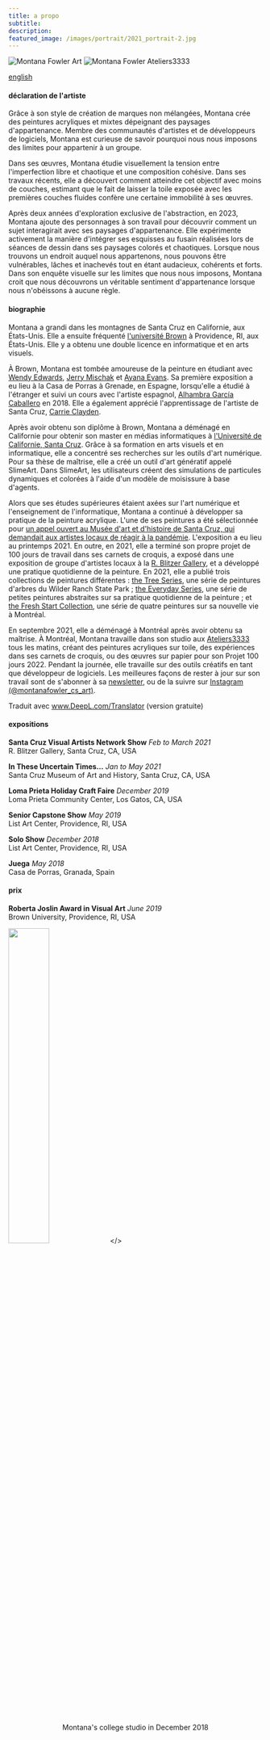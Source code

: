 ```yaml
---
title: a propo
subtitle:
description:
featured_image: /images/portrait/2021_portrait-2.jpg
---
```


<!-- <img src="/website/images/portrait/concussion.jpg" style="width: 70%"></>
 --><!-- <div class="gallery" data-columns="2" style="width: 80%">
	<img src="/website/images/portrait/concussion2.jpg">
	<img src="/website/images/portrait/ateliers3333.jpg">
</div> -->
<div class="row">
    <img class="about-img" src="/website/images/portrait/concussion2.jpg" alt="Montana Fowler Art" >
    <img class="about-img" src="/website/images/portrait/ateliers3333.jpg" alt="Montana Fowler Ateliers3333">
</div>

<a href="/website/about">english</a>

#### déclaration de l'artiste

Grâce à son style de création de marques non mélangées, Montana crée des peintures acryliques et mixtes dépeignant des paysages d'appartenance. Membre des communautés d'artistes et de développeurs de logiciels, Montana est curieuse de savoir pourquoi nous nous imposons des limites pour appartenir à un groupe.

Dans ses œuvres, Montana étudie visuellement la tension entre l'imperfection libre et chaotique et une composition cohésive. Dans ses travaux récents, elle a découvert comment atteindre cet objectif avec moins de couches, estimant que le fait de laisser la toile exposée avec les premières couches fluides confère une certaine immobilité à ses œuvres.

Après deux années d'exploration exclusive de l'abstraction, en 2023, Montana ajoute des personnages à son travail pour découvrir comment un sujet interagirait avec ses paysages d'appartenance. Elle expérimente activement la manière d'intégrer ses esquisses au fusain réalisées lors de séances de dessin dans ses paysages colorés et chaotiques.
Lorsque nous trouvons un endroit auquel nous appartenons, nous pouvons être vulnérables, lâches et inachevés tout en étant audacieux, cohérents et forts. Dans son enquête visuelle sur les limites que nous nous imposons, Montana croit que nous découvrons un véritable sentiment d'appartenance lorsque nous n'obéissons à aucune règle.


#### biographie

Montana a grandi dans les montagnes de Santa Cruz en Californie, aux États-Unis. Elle a ensuite fréquenté [l'université Brown](https://www.brown.edu) à Providence, RI, aux États-Unis. Elle y a obtenu une double licence en informatique et en arts visuels.

À Brown, Montana est tombée amoureuse de la peinture en étudiant avec [Wendy Edwards](https://wendyedwardspainting.com), [Jerry Mischak](https://jerrymischak.com) et [Ayana Evans](https://www.ayanaevans.com). Sa première exposition a eu lieu à la Casa de Porras à Grenade, en Espagne, lorsqu'elle a étudié à l'étranger et suivi un cours avec l'artiste espagnol, [Alhambra García Caballero](https://www.instagram.com/telasanimadasdealhambra/) en 2018. Elle a également apprécié l'apprentissage de l'artiste de Santa Cruz, [Carrie Clayden](https://www.carrieclayden.com).

Après avoir obtenu son diplôme à Brown, Montana a déménagé en Californie pour obtenir son master en médias informatiques à [l'Université de Californie, Santa Cruz](https://engineering.ucsc.edu/departments/computational-media). Grâce à sa formation en arts visuels et en informatique, elle a concentré ses recherches sur les outils d'art numérique. Pour sa thèse de maîtrise, elle a créé un outil d'art génératif appelé SlimeArt. Dans SlimeArt, les utilisateurs créent des simulations de particules dynamiques et colorées à l'aide d'un modèle de moisissure à base d'agents.

Alors que ses études supérieures étaient axées sur l'art numérique et l'enseignement de l'informatique, Montana a continué à développer sa pratique de la peinture acrylique. L'une de ses peintures a été sélectionnée pour [un appel ouvert au Musée d'art et d'histoire de Santa Cruz, qui demandait aux artistes locaux de réagir à la pandémie](https://www.santacruzmah.org/blog/itut). L'exposition a eu lieu au printemps 2021. En outre, en 2021, elle a terminé son propre projet de 100 jours de travail dans ses carnets de croquis, a exposé dans une exposition de groupe d'artistes locaux à la [R. Blitzer Gallery](https://www.instagram.com/rblitzergallery/?hl=en), et a développé une pratique quotidienne de la peinture. En 2021, elle a publié trois collections de peintures différentes : [the Tree Series]({{site.baseurl}}/painting-collections/2021-1-tree-series/), une série de peintures d'arbres du Wilder Ranch State Park ; [the Everyday Series]({{site.baseurl}}/painting-collections/2021-2-tree-series/), une série de petites peintures abstraites sur sa pratique quotidienne de la peinture ; et [the Fresh Start Collection]({{site.baseurl}}/painting-collections/2021-4-dec-paintings/), une série de quatre peintures sur sa nouvelle vie à Montréal.

En septembre 2021, elle a déménagé à Montréal après avoir obtenu sa maîtrise. À Montréal, Montana travaille dans son studio aux [Ateliers3333](https://www.ateliers3333.com) tous les matins, créant des peintures acryliques sur toile, des expériences dans ses carnets de croquis, ou des œuvres sur papier pour son Projet 100 jours 2022. Pendant la journée, elle travaille sur des outils créatifs en tant que développeur de logiciels.
Les meilleures façons de rester à jour sur son travail sont de s'abonner à sa [newsletter](https://montanafowler.us2.list-manage.com/subscribe?u=a53b48a7dada1d1df2268f45c&id=e5121f1348), ou de la suivre sur [Instagram (@montanafowler_cs_art)](https://www.instagram.com/montanafowler_cs_art/).

Traduit avec www.DeepL.com/Translator (version gratuite)


#### expositions

**Santa Cruz Visual Artists Network Show** *Feb to March 2021*  
R. Blitzer Gallery, Santa Cruz, CA, USA

**In These Uncertain Times...**  *Jan to May 2021*  
Santa Cruz Museum of Art and History, Santa Cruz, CA, USA

**Loma Prieta Holiday Craft Faire**  *December 2019*  
Loma Prieta Community Center, Los Gatos, CA, USA

**Senior Capstone Show**  *May 2019*  
List Art Center, Providence, RI, USA

**Solo Show**  *December 2018*  
List Art Center, Providence, RI, USA

**Juega**  *May 2018*  
Casa de Porras, Granada, Spain

#### prix

**Roberta Joslin Award in Visual Art** *June 2019*  
Brown University, Providence, RI, USA

<img src="/website/images/portrait/college-studio.jpg" style="width: 40%"></>

<p style="text-align: center;">Montana's college studio in December 2018</p>

